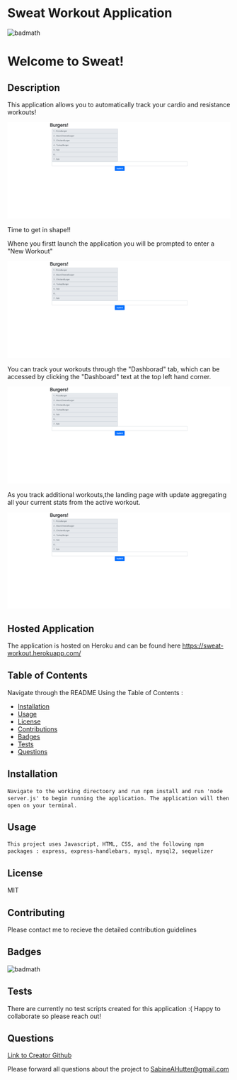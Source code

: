 # Sweat Workout Application
  ![badmath](https://img.shields.io/badge/license-MIT-green)

  # Welcome to Sweat!  

  ## Description
   This application allows you to automatically track your cardio and resistance workouts!

   ![Application Entry](https://github.com/sabinehutter/Eat-Da-Burger-Application/blob/main/public/assets/burger_intro.png)
   
   Time to get in shape!!

   Whene you firstt launch the application you will be prompted to enter a "New Workout"
   
   ![New Workout](https://github.com/sabinehutter/Eat-Da-Burger-Application/blob/main/public/assets/burger_intro.png)

   You can track your workouts through the "Dashborad" tab, which can be accessed by clicking the "Dashboard" text at the top left hand corner. 
   
   ![Workout Metric Tracking](https://github.com/sabinehutter/Eat-Da-Burger-Application/blob/main/public/assets/burger_intro.png)

   As you track additional workouts,the landing page with update aggregating all your current stats from the active workout.

   ![Workout Summary](https://github.com/sabinehutter/Eat-Da-Burger-Application/blob/main/public/assets/burger_intro.png)
    
  ## Hosted Application
  
   The application is hosted on Heroku and can be found here https://sweat-workout.herokuapp.com/
    
  ## Table of Contents
  Navigate through the README Using the Table of Contents : 

  * [Installation](#installation)
  * [Usage](#usage)
  * [License](#license)
  * [Contributions](#contributing)
  * [Badges](#badges)
  * [Tests](#tests)
  * [Questions](#questions)

  ## Installation
    Navigate to the working directoory and run npm install and run 'node server.js' to begin running the application. The application will then open on your terminal. 

  ## Usage
    This project uses Javascript, HTML, CSS, and the following npm packages : express, express-handlebars, mysql, mysql2, sequelizer

  ## License
  MIT

  ## Contributing
  Please contact me to recieve the detailed contribution guidelines

  ## Badges
  ![badmath](https://img.shields.io/badge/license-MIT-green)
  

  ## Tests
  There are currently no test scripts created for this application :( Happy to collaborate so please reach out!
  
  ## Questions
  [Link to Creator Github](https://github.com/sabinehutter)

  Please forward all questions about the project to [SabineAHutter@gmail.com](SabineAHutter@gmail.com)
  
